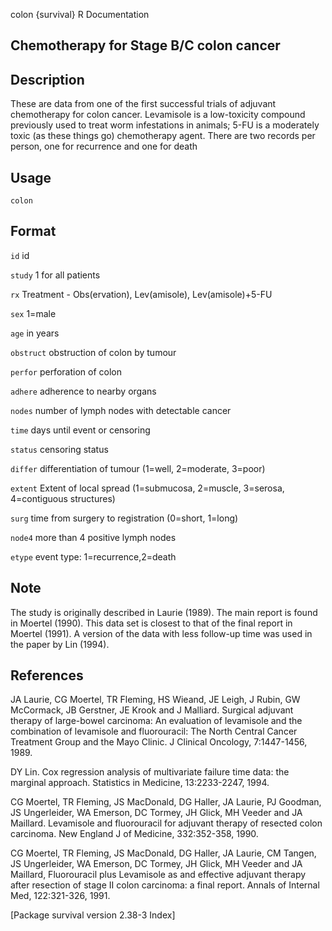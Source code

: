 colon {survival}	R Documentation

## Chemotherapy for Stage B/C colon cancer

## Description

These are data from one of the first successful trials of adjuvant chemotherapy for colon cancer. Levamisole is a low-toxicity compound previously used to treat worm infestations in animals; 5-FU is a moderately toxic (as these things go) chemotherapy agent. There are two records per person, one for recurrence and one for death

## Usage

```
colon
```

## Format

`id`	id

`study`	1 for all patients

`rx`	Treatment - Obs(ervation), Lev(amisole), Lev(amisole)+5-FU

`sex`	1=male

`age`	in years

`obstruct`	obstruction of colon by tumour

`perfor`	perforation of colon

`adhere`	adherence to nearby organs

`nodes`	number of lymph nodes with detectable cancer

`time`	days until event or censoring

`status`	censoring status

`differ`	differentiation of tumour (1=well, 2=moderate, 3=poor)

`extent`	Extent of local spread (1=submucosa, 2=muscle, 3=serosa, 4=contiguous structures)

`surg`	time from surgery to registration (0=short, 1=long)

`node4`	more than 4 positive lymph nodes

`etype`	event type: 1=recurrence,2=death

## Note

The study is originally described in Laurie (1989). The main report is found in Moertel (1990). This data set is closest to that of the final report in Moertel (1991). A version of the data with less follow-up time was used in the paper by Lin (1994).

## References

JA Laurie, CG Moertel, TR Fleming, HS Wieand, JE Leigh, J Rubin, GW McCormack, JB Gerstner, JE Krook and J Malliard. Surgical adjuvant therapy of large-bowel carcinoma: An evaluation of levamisole and the combination of levamisole and fluorouracil: The North Central Cancer Treatment Group and the Mayo Clinic. J Clinical Oncology, 7:1447-1456, 1989.

DY Lin. Cox regression analysis of multivariate failure time data: the marginal approach. Statistics in Medicine, 13:2233-2247, 1994.

CG Moertel, TR Fleming, JS MacDonald, DG Haller, JA Laurie, PJ Goodman, JS Ungerleider, WA Emerson, DC Tormey, JH Glick, MH Veeder and JA Maillard. Levamisole and fluorouracil for adjuvant therapy of resected colon carcinoma. New England J of Medicine, 332:352-358, 1990.

CG Moertel, TR Fleming, JS MacDonald, DG Haller, JA Laurie, CM Tangen, JS Ungerleider, WA Emerson, DC Tormey, JH Glick, MH Veeder and JA Maillard, Fluorouracil plus Levamisole as and effective adjuvant therapy after resection of stage II colon carcinoma: a final report. Annals of Internal Med, 122:321-326, 1991.

[Package survival version 2.38-3 Index]